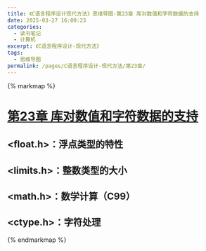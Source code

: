 ```yaml
---
title: 《C语言程序设计现代方法》思维导图-第23章 库对数值和字符数据的支持
date: 2025-03-27 16:00:23
categories:
  - 读书笔记
  - 计算机
excerpt: 《C语言程序设计-现代方法》
tags:
  - 思维导图
permalink: /pages/C语言程序设计-现代方法/第23章/
---
```


{% markmap %}

# [第23章 库对数值和字符数据的支持](/pages/C语言程序设计-现代方法/思维导图/汇总/)

## <float.h>：浮点类型的特性
## <limits.h>：整数类型的大小
## <math.h>：数学计算（C99）
## <ctype.h>：字符处理



{% endmarkmap %}